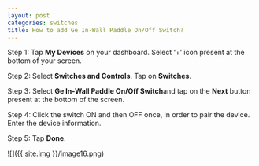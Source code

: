 ```yaml
---
layout: post
categories: switches
title: How to add Ge In-Wall Paddle On/Off Switch?
---
```


Step 1: Tap **My Devices** on your dashboard. Select ‘+’ icon present at the bottom of your screen.

Step 2: Select **Switches and Controls**. Tap on **Switches**.

Step 3: Select **Ge In-Wall Paddle On/Off Switch**and tap on the **Next** button present at the bottom of the screen.

Step 4: Click the switch ON and then OFF once, in order to pair the device. Enter the device information.

Step 5: Tap **Done**.

![]({{ site.img }}/image16.png)